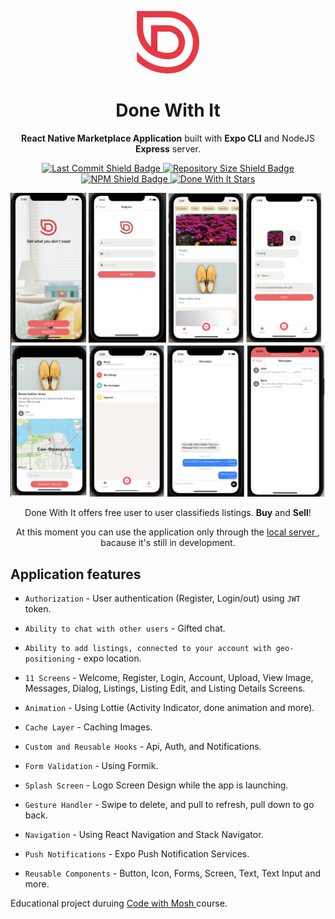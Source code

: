 <p align="center">
    <span>
        <img src="app/assets/logo-red.png" width="100" alt="Done With It Logo"/>
    </span>
    <h1 align="center"> Done With It </h1>
</p>

<p align="center">
   <strong>React Native Marketplace Application</strong> built with <strong>Expo CLI</strong> and NodeJS <strong>Express</strong> server.
</p>

<p align="center">
    <a href="https://github.com/artemgomel89/DoneWithIt">
        <img src="https://img.shields.io/github/last-commit/artemgomel89/DoneWithIt" alt="Last Commit Shield Badge"/>
    </a>
    <a href="https://github.com/artemgomel89/DoneWithIt/archive/main.zip">
        <img src="https://img.shields.io/github/repo-size/artemgomel89/DoneWithIt" alt="Repository Size Shield Badge"/>
    </a>
    <a href="https://www.npmjs.com/package/npm">
        <img src="https://img.shields.io/npm/v/npm" alt="NPM Shield Badge"/>
    </a>
    <a href="https://github.com/artemgomel89/DoneWithIt/stargazers">
        <img src="https://img.shields.io/github/stars/artemgomel89/DoneWithIt?style=social" alt="Done With It Stars" >
    </a>
</p>

<img src="./doneWithIt.png" alt="Application preview"/>

<p align="center">
    Done With It offers free user to user classifieds listings. <strong>Buy</strong> and <strong>Sell</strong>!
</p>
<p align="center">
    At this moment you can use the application only through the 
  <a href="https://github.com/artemgomel89/rNative_back-end">
        local server
   </a>, bacause it's still in development.
</p>

## Application features

* `Authorization` - User authentication (Register, Login/out) using `JWT` token.

* `Ability to chat with other users` - Gifted chat.

* `Ability to add listings, connected to your account with geo-positioning` - expo location.

* `11 Screens` - Welcome, Register, Login, Account, Upload, View Image, Messages, Dialog, Listings, Listing Edit, and Listing Details Screens.

* `Animation` - Using Lottie (Activity Indicator, done animation and more).

* `Cache Layer` - Caching Images.

* `Custom and Reusable Hooks` - Api, Auth, and Notifications.

* `Form Validation` - Using Formik.

* `Splash Screen` - Logo Screen Design while the app is launching.

* `Gesture Handler` - Swipe to delete, and pull to refresh, pull down to go back.

* `Navigation` - Using React Navigation and Stack Navigator.

* `Push Notifications` - Expo Push Notification Services.

* `Reusable Components` - Button, Icon, Forms, Screen, Text, Text Input and more.

<p>Educational project duruing <a href="https://codewithmosh.com/">
        Code with Mosh
    </a> course.</p>
